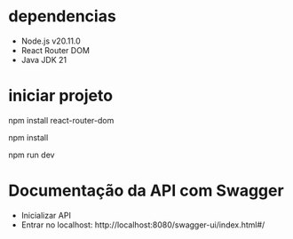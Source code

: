 # dependencias

- Node.js v20.11.0
- React Router DOM
- Java JDK 21

# iniciar projeto

npm install react-router-dom

npm install

npm run dev

# Documentação da API com Swagger

- Inicializar API
- Entrar no localhost: http://localhost:8080/swagger-ui/index.html#/
